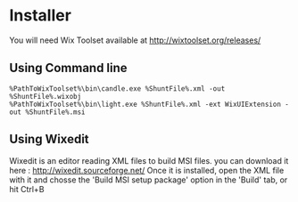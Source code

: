 Installer
=========

You will need Wix Toolset available at http://wixtoolset.org/releases/

Using Command line
------------------
	%PathToWixToolset%\bin\candle.exe %ShuntFile%.xml -out %ShuntFile%.wixobj
	%PathToWixToolset%\bin\light.exe %ShuntFile%.xml -ext WixUIExtension -out %ShuntFile%.msi

Using Wixedit
-------------
Wixedit is an editor reading XML files to build MSI files. you can download it here : http://wixedit.sourceforge.net/
Once it is installed, open the XML file with it and chosse the 'Build MSI setup package' option in the 'Build' tab, or hit Ctrl+B

